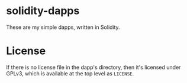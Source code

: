 # solidity-dapps

These are my simple dapps, written in Solidity.


# License

If there is no license file in the dapp's directory, then it's licensed
under GPLv3, which is available at the top level as `LICENSE`.
